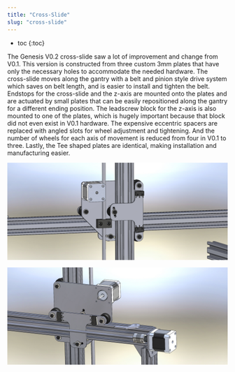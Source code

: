 ```yaml
---
title: "Cross-Slide"
slug: "cross-slide"
---
```


* toc
{:toc}

The Genesis V0.2 cross-slide saw a lot of improvement and change from V0.1. This version is constructed from three custom 3mm plates that have only the necessary holes to accommodate the needed hardware. The cross-slide moves along the gantry with a belt and pinion style drive system which saves on belt length, and is easier to install and tighten the belt. Endstops for the cross-slide and the z-axis are mounted onto the plates and are actuated by small plates that can be easily repositioned along the gantry for a different ending position. The leadscrew block for the z-axis is also mounted to one of the plates, which is hugely important because that block did not even exist in V0.1 hardware. The expensive eccentric spacers are replaced with angled slots for wheel adjustment and tightening. And the number of wheels for each axis of movement is reduced from four in V0.1 to three. Lastly, the Tee shaped plates are identical, making installation and manufacturing easier.

![Cross-Slide2.jpg](_images/Slide2.jpg)



![Cross-Slide.jpg](_images/Slide.jpg)

